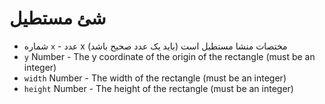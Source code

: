 # شئ مستطیل

* شماره `x` - عدد x مختصات منشا مستطیل است (باید یک عدد صحیح باشد)
* `y` Number - The y coordinate of the origin of the rectangle (must be an integer)
* `width` Number - The width of the rectangle (must be an integer)
* `height` Number - The height of the rectangle (must be an integer)